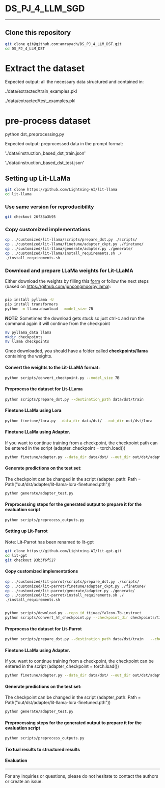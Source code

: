 # DS_PJ_4_LLM_SGD
---

## Clone this repository 

```bash 
git clone git@github.com:amrayach/DS_PJ_4_LLM_DST.git
cd DS_PJ_4_LLM_DST
```

<!-- Ammer please add the modified script file to extract the datasets -->
# Extract the dataset 

Expected output: all the necessary data structured and contained in: 

  ./data/extracted/train_examples.pkl
  
  ./data/extracted/test_examples.pkl

# pre-process dataset
python dst_preprocessing.py

Expected output: preprocessed data in the prompt format:

'./data/instruction_based_dst_train.json'

'./data/instruction_based_dst_test.json'



## Setting up Lit-LLaMa

```bash 
git clone https://github.com/Lightning-AI/lit-llama
cd lit-llama
```


### Use same version for reproducibility

```bash 
git checkout 26f33a3b95 
```


### Copy customized implementations

```bash 
cp ../customized/lit-llama/scripts/prepare_dst.py ./scripts/
cp ../customized/lit-llama/finetune/adapter_ckpt.py ./finetune/
cp ../customized/lit-llama/generate/adapter.py ./generate/
cp ../customized/lit-llama/install_requirements.sh ./
./install_requirements.sh
```



### Download and prepare LLaMa weights for Lit-LLaMA
Either download the weights by filling this [form](https://forms.gle/jk851eBVbX1m5TAv5) or follow the next steps (based on https://github.com/juncongmoo/pyllama):	

```bash 

pip install pyllama -U
pip install transformers
python -m llama.download --model_size 7B
```

**NOTE:** Sometimes the download gets stuck so just ctrl-c and run the command again it will continue from the checkpoint

```bash 
mv pyllama_data llama
mkdir checkpoints
mv llama checkpoints
```

Once downloaded, you should have a folder called **checkpoints/llama** containing the weights.

#### Convert the weights to the Lit-LLaMA format:
```bash 
python scripts/convert_checkpoint.py --model_size 7B
```

#### Preprocess the dataset for Lit-LLama
```bash 
python scripts/prepare_dst.py --destination_path data/dst/train
```

#### Finetune LLaMa using Lora  
```bash 
python finetune/lora.py --data_dir data/dst/ --out_dir out/dst/lora
```

#### Finetune LLaMa using Adapter. 
If you want to continue training from a checkpoint, the checkpoint path can be entered in the script (adapter_checkpoint = torch.load())
```bash 
python finetune/adapter.py --data_dir data/dst/ --out_dir out/dst/adapter
```


#### Generate predictions on the test set: 
The checkpoint can be changed in the script (adapter_path: Path = Path("out/dst/adapter/lit-llama-lora-finetuned.pth"))
```bash 
python generate/adapter_test.py 
```

#### Preprocessing steps for the generated output to prepare it for the evaluation script
```bash 
python scripts/preprocess_outputs.py 
```

#### Setting up Lit-Parrot 
Note: Lit-Parrot has been renamed to lit-gpt
```bash 
git clone https://github.com/Lightning-AI/lit-gpt.git
cd lit-gpt
git checkout 93b3f6f527
```


#### Copy customized implementations
```bash 
cp ../customized/lit-parrot/scripts/prepare_dst.py ./scripts/
cp ../customized/lit-parrot/finetune/adapter_ckpt.py ./finetune/
cp ../customized/lit-parrot/generate/adapter.py ./generate/
cp ../customized/lit-parrot/install_requirements.sh ./
./install_requirements.sh


python scripts/download.py --repo_id tiiuae/falcon-7b-instruct
python scripts/convert_hf_checkpoint.py --checkpoint_dir checkpoints/tiiuae/falcon-7b-instruct
```
#### Preprocess the dataset for Lit-Parrot
```bash 
python scripts/prepare_dst.py --destination_path data/dst/train   --checkpoint_dir checkpoints/tiiuae/falcon-7b-instruct
```

#### Finetune LLaMa using Adapter. 
If you want to continue training from a checkpoint, the checkpoint can be entered in the script (adapter_checkpoint = torch.load())
```bash 
python finetune/adapter.py --data_dir data/dst/ --out_dir out/dst/adapter
```


#### Generate predictions on the test set: 
The checkpoint can be changed in the script (adapter_path: Path = Path("out/dst/adapter/lit-llama-lora-finetuned.pth"))
```bash 
python generate/adapter_test.py 
```

#### Preprocessing steps for the generated output to prepare it for the evaluation script
```bash 
python scripts/preprocess_outputs.py
```

#### Textual results to structured results 

#### Evaluation

---
For any inquiries or questions, please do not hesitate to contact the authors or create an issue.

